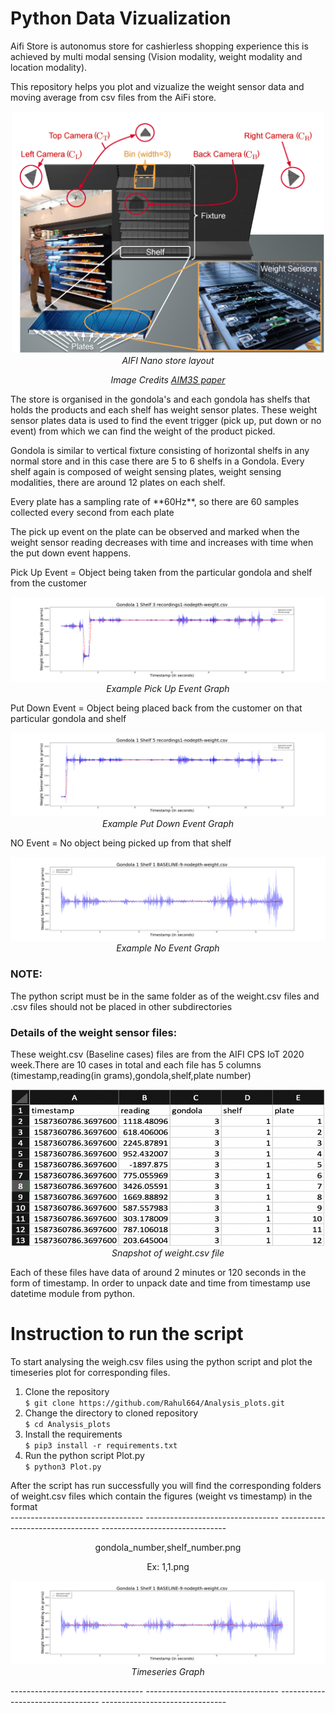 # Python Data Vizualization

Aifi Store is autonomus store for cashierless shopping experience this is achieved by multi modal sensing (Vision modality, weight modality and location modality).
<br />

This repository helps you plot and vizualize the weight sensor data and moving average from csv files from the AiFi store.
<br />

<p align="center">
<img src="images/plates.png" width="500" class="center">
  </br>
  <em>AIFI Nano store layout</em>
  </p>

  <p align="center">
  <em>Image Credits <a href="https://dl.acm.org/doi/10.1145/3360322.3361018" target="_blank">AIM3S paper</a></em>
  </p>

<p>The store is organised in the gondola's and each gondola has shelfs that holds the products and each shelf has weight sensor plates. These weight sensor plates data is used to find the event trigger (pick up, put down or no event) from which we can find the weight of the product picked.</p>
 <p>Gondola is similar to vertical fixture consisting of horizontal shelfs in any normal store and in this case there are 5 to 6 shelfs in a Gondola. 
  Every shelf again is composed of weight sensing plates, weight sensing modalities, there are around 12 plates on each shelf.</p>
  <p>Every plate has a sampling rate of **60Hz**, so there are 60 samples collected every second from each plate </p>
  <p>The pick up event on the plate can be observed and marked when the weight sensor reading decreases with time and increases with time when the put down event happens.</p>
  
  Pick Up Event = Object being taken from the particular gondola and shelf from the customer</br>
  <p align="center">
      <img src="images/1,3.png" class="center">
      </br>
      <em>Example Pick Up Event Graph</em>
      </br>
  </p>
  
Put Down Event = Object being placed back from the customer on that particular gondola and shelf </br>
<p align="center">
    <img src="images/1,5.png" class="center">
    </br>
    <em>Example Put Down Event Graph</em>
    </br>
</p>
 
NO Event = No object being picked up from that shelf </br>
<p align="center">
    <img src="images/1,1.png" class="center">
    </br>
    <em>Example No Event Graph</em>
    </br>
</p>
  

### NOTE: 
The python script must be in the same folder as of the weight.csv files and .csv files should not be placed in other subdirectories <br/>
### Details of the weight sensor files:
<p>
These weight.csv (Baseline cases) files are from the AIFI CPS IoT 2020 week.There are 10 cases in total and each file has 5 columns (timestamp,reading(in       grams),gondola,shelf,plate number)
</p>
  
 <p align="center">
      <img src="images/weight_file.png" height="250" width="500" class="center">
      </br>
      <em>Snapshot of weight.csv file</em>
      </br>
 </p>

<p>
Each of these files have data of around 2 minutes or 120 seconds in the form of timestamp. In order to unpack date and time from timestamp use datetime module from python.
</p>

# Instruction to run the script 

To start analysing the weigh.csv files using the python script and plot the timeseries plot for corresponding files.
1. Clone the repository<br />
`$ git clone https://github.com/Rahul664/Analysis_plots.git`<br />
2. Change the directory to cloned repository<br/>
`$ cd Analysis_plots`<br />
3. Install the requirements <br/>
`$ pip3 install -r requirements.txt`<br/>
4. Run the python script Plot.py<br />
`$ python3 Plot.py`<br />

After the script has run successfully you will find the corresponding folders of weight.csv files which contain the figures (weight vs timestamp) in the format<br/> 
--------------------------------- --------------------------------- --------------------------------- ------------------------------- <br />

<p align="center">
gondola_number,shelf_number.png   <br />
</p>

<p align="center">
    Ex: 1,1.png<br/>
</p>
<p align="center">
    <img src="images/1,1.png" class="center">
    </br>
    <em>Timeseries Graph</em>
    </br>
</p>

--------------------------------- --------------------------------- --------------------------------- ------------------------------- <br />
